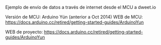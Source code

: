Ejemplo de envío de datos a través de internet desde el MCU a dweet.io 

Versión de MCU: Arduino Yún (anterior a Oct 2014)
WEB de MCU: https://docs.arduino.cc/retired/getting-started-guides/ArduinoYun

WEB de proyecto: https://docs.arduino.cc/retired/getting-started-guides/ArduinoYun

